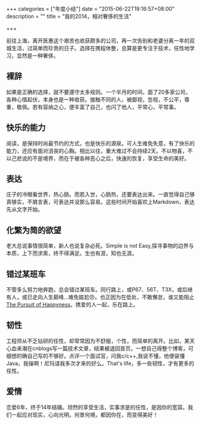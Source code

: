+++
categories = ["年度小结"]
date = "2015-06-22T19:16:57+08:00"
description = ""
title = "我的2014，相对奢侈的生活"

+++


前往上海，离开医惠这个艰苦也收获颇多的公司，再一次告别和老婆分离一年的双城生活，过简单而珍贵的日子。选择在携程休整，总算是更专注于技术，任性地学习，显然是一种奢侈。

## 裸辞
如果是正确的选择，就不要遵守太多规则。一个半月的时间，面了20多家公司，各种心情起伏，本身也是一种收获。接触不同的人，被鄙视，忽视，不公平，尊重，敬佩。若有容纳之心，便丰富了自己，也闪了他人，平常心，平常事。

## 快乐的能力
阅读，是保持时尚最节约的方式，也是快乐的源泉。可人生难免失意，有了快乐的能力，还应有面对沮丧的心胸。相比以往，重大难过不会持续2天。不以物喜，不以己悲说的不是境界，而在于被各种恶心之后，快速的恢复，享受生命的美好。

## 表达
庄子的冷眼看世界，热心肠。而若入世，心肠热，还要表达出来。一直觉得自己够真够实，不屑言表，可表达并没那么容易。这些时间开始喜欢上Markdown，表达先从文字开始。

## 化繁为简的欲望
老大总说事情很简单，新人也说复杂必死。Simple is not Easy,探寻事物的边界与本质，上下而求索，终不得满足。生也有涯，知也无涯。

## 错过某班车
不管多么努力地奔跑，总会错过某班车。同行路上，或P67、56T、T3X，或后继有人，或已走向人生巅峰...难免尴尬:disappointed:。也正因为在低处，不敢懈怠，谁又能阻止
[The Pursuit of Happyness](http://book.douban.com/subject/1947735/)。携爱的人一起，乐在路上。


## 韧性
工程师从不乏钻研的任性，却常常因为不舒服，个性，而简单的离开。比如，某天心血来潮在cnblogs写一篇技术文章，结果被退回首页，一想自己得整个博客，可细想的确自己写的不够好。点评一个面试官，问我c/c++,我说不懂，他便装懂Java，我操啊！尼玛请我多次才来的好么。That's life，多一些韧性，才有更多的任性。

## 爱情
恋爱6年，终于14年结婚。坦然的享受生活，实事求是的任性，是因你的宽容。我们一起应对现实，心向光明。何景何境，都因你在，而变得美好！
